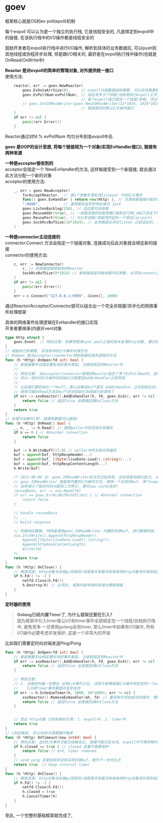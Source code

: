 # goev

框架核心就是OS的ev poll(epoll)机制

每个evpoll 可以认为是一个独立的执行栈, 它是线程安全的, 凡是绑定到evpoll中的链接, 在该执行栈中的I/O操作都是线程安全的  

鼓励开发者在evpoll执行栈中进行I/O操作, 解析到具体的业务数据后, 可以push到其他线程或协程异步处理, 但是跟I/O相关的, 最好是在evpoll执行栈中操作(也就是OnRead/OnWrite中)

**Reactor 是对evpoll的简单的管理对象, 对外提供统一接口**  
使用方法:  
```go
    reactor, err := goev.NewReactor(
        goev.EvDataArrSize(0),     // evpoll内部数据结构需要, 可以实际需要微调提升性能
        goev.EvPollNum(evPollNum), // 指定有多少个线程/协程来执行evpoll工作,
                                   // 每个evpoll独立绑定一个线程/协程, 所以不存在单个链接不存在并发处理
        // goev.SetIOReadWriter(goev.NewIOReadWriter(32*1024, 1024*1024)), 已弃用
                                   // 框架提供的默认I/O操作接口
    )
    if err != nil {
        panic(err.Error())
    }
```
Reactor通过对fd % evPollNum 均匀分布到各evpoll中去.  


**goev 是OOP的设计思想, 将每个链接视为一个对象(实现EvHandler接口), 链接有两种来源**  

**一种是acceptor接收到的**  
acceptor会指定一个 NewEvHandler的方法, 这样每接受到一个新链接, 就会通过此方法分配一个新的对象  
acceptor的使用方法:  
```go
    _, err = goev.NewAcceptor(
        forAcceptReactor,  // 第1个参数负责轮询listener fd的I/O事件
        func() goev.EvHandler { return new(Http) }, // 负责给新链接分配对象
        ":8080",           // 通常服务监听的地址格式 ipv4
        goev.ListenBacklog(256), // 后边是可选参数
        goev.ReuseAddr(true), // 一般服务器的标配参数(避免在TIME_WAIT状态下)
        goev.ReusePort(true), // 可以多进程/线程同时监听一个地址(ip:port)
        goev.SockRcvBufSize(16*1024), // 此参数是必须在listen 之前设定的, 对控制socket缓冲区的内存有帮助
    )

```

**一种是connector主动连接的**  
connector.Connect 方法会指定一个链接对象, 连接成功后此对象就会绑定新的链接  
connector的使用方法:  
```go
    c, err := NewConnector(
        r, // 非阻塞链接使用到的Reactor
        SockRcvBufSize(8*1024) // 新链接指定的接收缓冲区参数, 必须在connect之前设置
    )
    if err != nil {
        panic(err.Error())
    }
    err = c.Connect("127.0.0.1:9999", &Conn{}, 1000)
```

通过Reactor/Acceptor/Connector就可以组合出一个完全非阻塞/异步化的网络事件处理框架  

具体的网络事件处理逻辑在EvHandler的接口实现  
开发者要继承(内嵌)Event对象  
```go
type Http struct {
    goev.Event  // 特别注意: 如果想使用sync.pool之类的技术复用Http对象, 要记得调用Event.Init()
}
// 根据自己的需要, 实现具体的I/O事件处理方法
// OnOpen 是当acceptor/connector得到链接后首先调用的方法
func (h *Http) OnOpen(fd int) bool {
    // 新链接要手动指定要轮询的事件类型, 注册到指定的Reactor中
    //
    // 特别注意: 当acceptor/connector使用的Reactor指定了多个EvPollNum时, 这时会出现线程切换,
    // 所以一些针对I/O操作的初始化过程要在AddEvHandler之前完成
    //
    // 比如我们要初始化一个buff, 那么如果该buff是在 AddEvHandler 之后初始化的, 
    // 很有可能OnRead方法在buff还没初始化完成就已经调用了
    if err := xxxReactor().AddEvHandler(h, fd, goev.EvIn); err != nil {
        return false // 返回false 会直接回调OnClose方法
    }
    return true
}
// 处理可读事件(即: 链接有数据可以接收)
func (h *Http) OnRead() bool {
	_, n, _ := h.Read() // 使用poller中的无锁共享缓存
	if n == 0 { // Abnormal connection
		return false
	}

	buf := h.WriteBuff()[:0] // poller中的无锁共享缓存
	buf = append(buf, httpRespHeader...)
	buf = append(buf, []byte(liveDate.Load().(string))...)
	buf = append(buf, httpRespContentLength...)
	h.Write(buf)

    /* 2023-08-04 注: goev.IOReadWriter的方式已经弃用, 会非常影响吞吐能力, 会比使用栈空间的make([]byte)吞吐能力差不少
    // goev.IOReadWriter 是框架内置的I/O操作方法, 使用一个全局的buf, 单个evpoll内所有链接共享,
    // 这样减少了临时内存分配和二次拷贝, 更对cpu cache友好!
    recvedData, err := nio.Read(fd)
    if err == goev.ErrRcvBufOutOfLimit { // Abnormal connection
        return false
    }

    // handle recvedData
    // ...
    // build response

    // 构建响应数据, 同样是使用goev.IOReadWriter 内置的共享buf, 进行数据拼装, 减少临时内存分配和二次拷贝
    nio.InitWrite().Append(httpRespHeader).
        Append([]byte(liveDate.Load().(string))).
        Append(httpRespContentLength).
        Write(fd)
    */
    return true
}
func (h *Http) OnClose() {
    // 释放资源, Http对象也会被gc回收的(前提是开发都没有单独将Http对象另外保存起来)
    if h.Fd() != -1 {
        netfd.Close(h.Fd())
        h.Destroy(h) // 必须的, 框架内部申请的资源也需要销毁
    }
}
```


**定时器的使用**  
> **Golang已经内置Timer了, 为什么框架还要在引入?**  
  因为框架中引入timer能让I/O和timer事件全部绑定在一个线程/协栈执行栈中, 避免竞争
  一旦使用golang全局timer, 那么timer中如果有I/O操作, 所有I/O操作必要考虑并发保护, 这是一个非常大的开销
  

比如我们需要定时向对端发送Ping/Pong  
```go
func (h *Http) OnOpen(fd int) bool {
    // 新链接要手动指定要轮询的事件类型, 注册到指定的Reactor中
    if err := xxxReactor().AddEvHandler(h, fd, goev.EvIn); err != nil {
        return false // 返回false 会直接回调OnClose方法
    }

    // 特别注意:
    // 1. 注册定时器一定要在 注册I/O事件之后, 这样才能确保跟I/O事件绑定到同一个evpoll上, 以保证Http对象的
    //    I/O和Timer事件都是并发安全的
    if err := h.SchedueTimer(h, 1000, 20*1000); err != nil { 
        xxxReactor().RemoveEvHandler(eh, fd) // 要将刚才添加成功的操作, 撤销掉
        return false // 返回false 会直接回调OnClose方法
    }


    // 至此 Http对象 已经有两处引用: 1. evpoll中, 2. timer中
    return true
}
// 1秒后触发, 并以20秒为周期循环触发
func (h *Http) OnTimeout(now int64) bool {
    // 特别注意: 此时I/O事件可能已经触发过, 链接可能已经关闭, evpoll中不再持有Http对象
    if h.closed == true { // closed 变量不需要保护
        return false // end, timer removed
    }
    // send ping 这里目前并没有实现共享buf，做为下一步优化点
    return true  // keep interval timer
}
func (h *Http) OnClose() {
    // 释放资源, Http对象也会被gc回收的(前提是开发都没有单独将Http对象另外保存起来)
    if h.Fd() != -1 {
        netfd.Close(h.Fd())
        h.closed = true
        h.CancelTimer(h)
    }
}
```


至此, 一个完整的基础框架就完成了,
